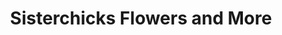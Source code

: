 ---
title: "Sisterchicks Flowers and More"
url: /union/sisterchicks-flowers-and-more/
shop: florist
---